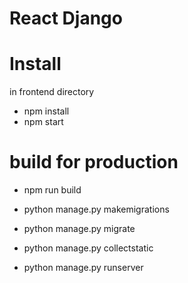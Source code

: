 # React Django

# Install
 in frontend directory
* npm install
* npm start

# build for production
* npm run build

* python manage.py makemigrations
* python manage.py migrate
* python manage.py collectstatic
* python manage.py runserver
